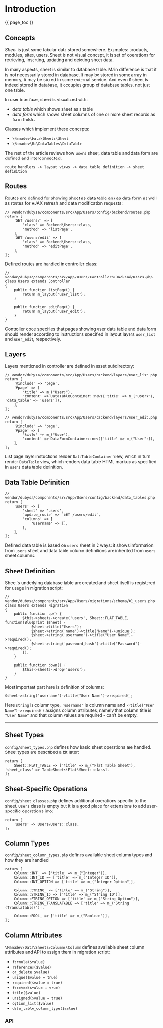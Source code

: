 # Introduction #

{{ page_toc }}

## Concepts ##

*Sheet* is just some tabular data stored somewhere. Examples: products, modules, sites, users. Sheet is not visual concept, it is set of operations for retrieving, inserting, updating and deleting sheet data.

In many aspects, sheet is similar to database table. Main difference is that it is not necessarily stored in database. It may be stored in some array in memory, it may be stored in some external service. And even if sheet is indeed stored in database, it occupies group of database tables, not just one table.   

In user interface, sheet is visualized with: 

* *data table* which shows sheet as a table
* *data form* which shows sheet columns of one or more sheet records as form fields.  

Classes which implement these concepts:

* `\Manadev\Data\Sheets\Sheet`
* `\Manadev\Ui\DataTables\DataTable`

The rest of the article reviews how `users` sheet, data table and data form are defined and interconnected:

    route handlers -> layout views -> data table definition -> sheet definition 
  
## Routes ##

Routes are defined for showing sheet as data table ans as data form as well as routes for AJAX refresh and data modification requests:

    // vendor/dubysa/components/src/App/Users/config/backend/routes.php
    return [
        'GET /users/' => [
            'class' => Backend\Users::class,
            'method' => 'listPage',
        ],
        'GET /users/edit' => [
            'class' => Backend\Users::class,
            'method' => 'editPage',
        ],
    ];

Defined routes are handled in controller class:

    // vendor/dubysa/components/src/App/Users/Controllers/Backend/Users.php
    class Users extends Controller
    {
        public function listPage() {
            return m_layout('user_list');
        }
    
        public function editPage() {
            return m_layout('user_edit');
        }
    }

Controller code specifies that pages showing user data table and data form should render according to instructions specified in layout layers `user_list` and `user_edit`, respectively.
  
## Layers ##

Layers mentioned in controller are defined in asset subdirectory:

    // vendor/dubysa/components/src/App/Users/backend/layers/user_list.php
    return [
        '@include' => 'page',
        '#page' => [
            'title' => m_("Users"),
            'content' => DataTableContainer::new(['title' => m_("Users"), 'data_table' => 'users']),
        ],
    ];

    // vendor/dubysa/components/src/App/Users/backend/layers/user_edit.php
    return [
        '@include' => 'page',
        '#page' => [
            'title' => m_("User"),
            'content' => DataFormContainer::new(['title' => m_("User")]),
        ],
    ];

List page layer instuctions render `DataTableContainer` view, which in turn render `DataTable` view, which renders data table HTML markup as specified in `users` data table definition.
 
## Data Table Definition ##

    // vendor/dubysa/components/src/App/Users/config/backend/data_tables.php
    return [
        'users' => [
            'sheet' => 'users',
            'update_route' => 'GET /users/edit',
            'columns' => [
                'username' => [],
            ],
        ],
    ];

Defined data table is based on `users` sheet in 2 ways: it shows information from `users` sheet and data table column definitions are inherited from `users` sheet columns.

## Sheet Definition ##

Sheet's underlying database table are created and sheet itself is registered for usage in migration script:

    // vendor/dubysa/components/src/App/Users/migrations/schema/01_users.php
    class Users extends Migration
    {
        public function up() {
            $this->sheets->create('users', Sheet::FLAT_TABLE, function(Blueprint $sheet) {
                $sheet->title("Users");
                $sheet->string('name')->title("Name")->unique();
                $sheet->string('username')->title("User Name")->required();
                $sheet->string('password_hash')->title("Password")->required();
            });
        }
    
        public function down() {
            $this->sheets->drop('users');
        }
    } 

Most important part here is definition of columns:  

    $sheet->string('username')->title("User Name")->required();

Here `string` is column type, `'username'` is column name and `->title("User Name")->required()` assigns column attributes, namely that column title is `"User Name"` and that column values are required - can't be empty.  

---

## Sheet Types ##

`config/sheet_types.php` defines how basic sheet operations are handled. Sheet types are described a bit later:

    return [
        Sheet::FLAT_TABLE => ['title' => m_("Flat Table Sheet"), 'sheet_class' => TableSheets\Flat\Sheet::class],
    ];

## Sheet-Specific Operations ##

`config/sheet_classes.php` defines additional operations specific to the sheet. `Users` class is empty but it is a good place for extensions to add user-specific operations into:

    return [
        'users' => Users\Users::class,
    ];

## Column Types ##

`config/sheet_column_types.php` defines available sheet column types and how they are handled:

    return [
        Column::INT_ => ['title' => m_("Integer")],
        Column::INT_ID => ['title' => m_("Integer ID")],
        Column::INT_OPTION => ['title' => m_("Integer Option")],
    
        Column::STRING_ => ['title' => m_("String")],
        Column::STRING_ID => ['title' => m_("String ID")],
        Column::STRING_OPTION => ['title' => m_("String Option")],
        Column::STRING_TRANSLATABLE => ['title' => m_("String (Translatable)")],
    
        Column::BOOL_ => ['title' => m_("Boolean")],
    ];

## Column Attributes ##

`\Manadev\Data\Sheets\Columns\Column` defines available sheet column attributes and API to assign them in migration script:

* `formula($value)`
* `references($value)`
* `on_delete($value)`
* `unique($value = true)`
* `required($value = true)`
* `faceted($value = true)`
* `title($value)`
* `unsigned($value = true)`
* `option_list($value)`
* `data_table_column_type($value)`



### API ###

    